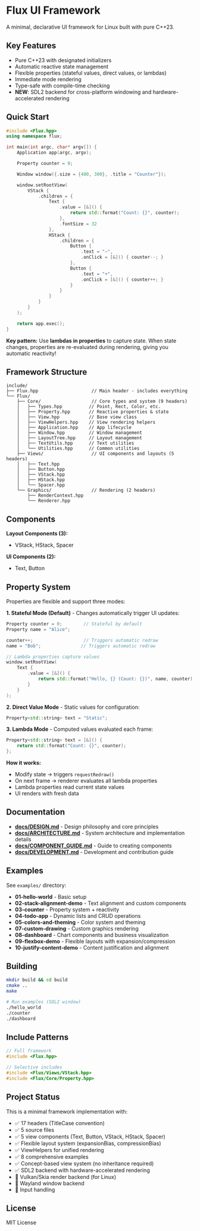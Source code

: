 # Flux UI Framework

A minimal, declarative UI framework for Linux built with pure C++23.

## Key Features

- Pure C++23 with designated initializers
- Automatic reactive state management
- Flexible properties (stateful values, direct values, or lambdas)
- Immediate mode rendering
- Type-safe with compile-time checking
- **NEW**: SDL2 backend for cross-platform windowing and hardware-accelerated rendering

## Quick Start

```cpp
#include <Flux.hpp>
using namespace flux;

int main(int argc, char* argv[]) {
    Application app(argc, argv);

    Property counter = 0;

    Window window({.size = {400, 300}, .title = "Counter"});

    window.setRootView(
        VStack {
            .children = {
                Text {
                    .value = [&]() {
                        return std::format("Count: {}", counter);
                    },
                    .fontSize = 32
                },
                HStack {
                    .children = {
                        Button {
                            .text = "−",
                            .onClick = [&]() { counter--; }
                        },
                        Button {
                            .text = "+",
                            .onClick = [&]() { counter++; }
                        }
                    }
                }
            }
        }
    );

    return app.exec();
}
```

**Key pattern:** Use **lambdas in properties** to capture state. When state changes, properties are re-evaluated during rendering, giving you automatic reactivity!

## Framework Structure

```
include/
├── Flux.hpp                    // Main header - includes everything
└── Flux/
    ├── Core/                   // Core types and system (9 headers)
    │   ├── Types.hpp          // Point, Rect, Color, etc.
    │   ├── Property.hpp       // Reactive properties & state
    │   ├── View.hpp           // Base view class
    │   ├── ViewHelpers.hpp    // View rendering helpers
    │   ├── Application.hpp    // App lifecycle
    │   ├── Window.hpp         // Window management
    │   ├── LayoutTree.hpp     // Layout management
    │   ├── TextUtils.hpp      // Text utilities
    │   └── Utilities.hpp      // Common utilities
    ├── Views/                  // UI components and layouts (5 headers)
    │   ├── Text.hpp
    │   ├── Button.hpp
    │   ├── VStack.hpp
    │   ├── HStack.hpp
    │   └── Spacer.hpp
    └── Graphics/               // Rendering (2 headers)
        ├── RenderContext.hpp
        └── Renderer.hpp
```

## Components

**Layout Components (3):**
- VStack, HStack, Spacer

**UI Components (2):**
- Text, Button

## Property System

Properties are flexible and support three modes:

**1. Stateful Mode (Default)** - Changes automatically trigger UI updates:
```cpp
Property counter = 0;        // Stateful by default
Property name = "Alice";

counter++;                   // Triggers automatic redraw
name = "Bob";               // Triggers automatic redraw

// Lambda properties capture values
window.setRootView(
    Text {
        .value = [&]() {
            return std::format("Hello, {} (Count: {})", name, counter);
        }
    }
);
```

**2. Direct Value Mode** - Static values for configuration:
```cpp
Property<std::string> text = "Static";
```

**3. Lambda Mode** - Computed values evaluated each frame:
```cpp
Property<std::string> text = [&]() {
    return std::format("Count: {}", counter);
};
```

**How it works:**
- Modify state → triggers `requestRedraw()`
- On next frame → renderer evaluates all lambda properties
- Lambda properties read current state values
- UI renders with fresh data

## Documentation

- **[docs/DESIGN.md](docs/DESIGN.md)** - Design philosophy and core principles
- **[docs/ARCHITECTURE.md](docs/ARCHITECTURE.md)** - System architecture and implementation details
- **[docs/COMPONENT_GUIDE.md](docs/COMPONENT_GUIDE.md)** - Guide to creating components
- **[docs/DEVELOPMENT.md](docs/DEVELOPMENT.md)** - Development and contribution guide

## Examples

See `examples/` directory:
- **01-hello-world** - Basic setup
- **02-stack-alignment-demo** - Text alignment and custom components
- **03-counter** - Property system + reactivity
- **04-todo-app** - Dynamic lists and CRUD operations
- **05-colors-and-theming** - Color system and theming
- **07-custom-drawing** - Custom graphics rendering
- **08-dashboard** - Chart components and business visualization
- **09-flexbox-demo** - Flexible layouts with expansion/compression
- **10-justify-content-demo** - Content justification and alignment

## Building

```bash
mkdir build && cd build
cmake ..
make

# Run examples (SDL2 window)
./hello_world
./counter
./dashboard
```

## Include Patterns

```cpp
// Full framework
#include <Flux.hpp>

// Selective includes
#include <Flux/Views/VStack.hpp>
#include <Flux/Core/Property.hpp>
```

## Project Status

This is a minimal framework implementation with:
- ✅ 17 headers (TitleCase convention)
- ✅ 5 source files
- ✅ 5 view components (Text, Button, VStack, HStack, Spacer)
- ✅ Flexible layout system (expansionBias, compressionBias)
- ✅ ViewHelpers for unified rendering
- ✅ 8 comprehensive examples
- ✅ Concept-based view system (no inheritance required)
- ✅ SDL2 backend with hardware-accelerated rendering
- 🚧 Vulkan/Skia render backend (for Linux)
- 🚧 Wayland window backend
- 🚧 Input handling

## License

MIT License
